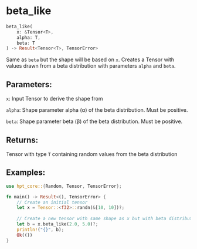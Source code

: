# beta_like
```rust
beta_like(
    x: &Tensor<T>,
    alpha: T,
    beta: T
) -> Result<Tensor<T>, TensorError>
```
Same as `beta` but the shape will be based on `x`. Creates a Tensor with values drawn from a beta distribution with parameters `alpha` and `beta`.

## Parameters:
`x`: Input Tensor to derive the shape from

`alpha`: Shape parameter alpha (α) of the beta distribution. Must be positive.

`beta`: Shape parameter beta (β) of the beta distribution. Must be positive.

## Returns:
Tensor with type `T` containing random values from the beta distribution

## Examples:
```rust
use hpt_core::{Random, Tensor, TensorError};

fn main() -> Result<(), TensorError> {
    // Create an initial tensor
    let x = Tensor::<f32>::randn(&[10, 10])?;
    
    // Create a new tensor with same shape as x but with beta distribution
    let b = x.beta_like(2.0, 5.0)?;
    println!("{}", b);
    Ok(())
}
```